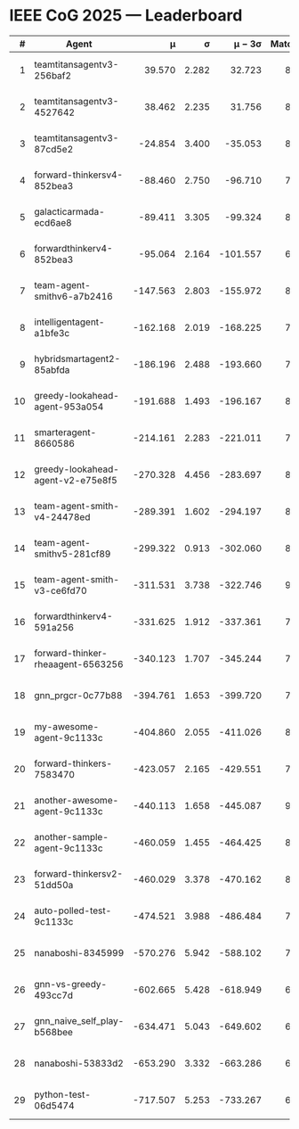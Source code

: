 # IEEE CoG 2025 — Leaderboard

| # | Agent | μ | σ | μ − 3σ | Matches | Updated |
|---:|---|---:|---:|---:|---:|---|
| 1 | teamtitansagentv3-256baf2 | 39.570 | 2.282 | 32.723 | 8620 | 2025-08-20 10:42 |
| 2 | teamtitansagentv3-4527642 | 38.462 | 2.235 | 31.756 | 8014 | 2025-08-20 10:42 |
| 3 | teamtitansagentv3-87cd5e2 | -24.854 | 3.400 | -35.053 | 8946 | 2025-08-20 10:42 |
| 4 | forward-thinkersv4-852bea3 | -88.460 | 2.750 | -96.710 | 7072 | 2025-08-20 10:42 |
| 5 | galacticarmada-ecd6ae8 | -89.411 | 3.305 | -99.324 | 8380 | 2025-08-20 10:42 |
| 6 | forwardthinkerv4-852bea3 | -95.064 | 2.164 | -101.557 | 6798 | 2025-08-20 10:42 |
| 7 | team-agent-smithv6-a7b2416 | -147.563 | 2.803 | -155.972 | 8200 | 2025-08-20 10:42 |
| 8 | intelligentagent-a1bfe3c | -162.168 | 2.019 | -168.225 | 7025 | 2025-08-20 10:42 |
| 9 | hybridsmartagent2-85abfda | -186.196 | 2.488 | -193.660 | 7630 | 2025-08-20 10:42 |
| 10 | greedy-lookahead-agent-953a054 | -191.688 | 1.493 | -196.167 | 8144 | 2025-08-20 10:42 |
| 11 | smarteragent-8660586 | -214.161 | 2.283 | -221.011 | 7119 | 2025-08-20 10:42 |
| 12 | greedy-lookahead-agent-v2-e75e8f5 | -270.328 | 4.456 | -283.697 | 8084 | 2025-08-20 10:42 |
| 13 | team-agent-smith-v4-24478ed | -289.391 | 1.602 | -294.197 | 8942 | 2025-08-20 10:42 |
| 14 | team-agent-smithv5-281cf89 | -299.322 | 0.913 | -302.060 | 8520 | 2025-08-20 10:42 |
| 15 | team-agent-smith-v3-ce6fd70 | -311.531 | 3.738 | -322.746 | 9042 | 2025-08-20 10:42 |
| 16 | forwardthinkerv4-591a256 | -331.625 | 1.912 | -337.361 | 7308 | 2025-08-20 10:42 |
| 17 | forward-thinker-rheaagent-6563256 | -340.123 | 1.707 | -345.244 | 7760 | 2025-08-20 10:42 |
| 18 | gnn_prgcr-0c77b88 | -394.761 | 1.653 | -399.720 | 7750 | 2025-08-20 10:42 |
| 19 | my-awesome-agent-9c1133c | -404.860 | 2.055 | -411.026 | 8680 | 2025-08-20 10:42 |
| 20 | forward-thinkers-7583470 | -423.057 | 2.165 | -429.551 | 7680 | 2025-08-20 10:42 |
| 21 | another-awesome-agent-9c1133c | -440.113 | 1.658 | -445.087 | 9020 | 2025-08-20 10:42 |
| 22 | another-sample-agent-9c1133c | -460.059 | 1.455 | -464.425 | 8080 | 2025-08-20 10:42 |
| 23 | forward-thinkersv2-51dd50a | -460.029 | 3.378 | -470.162 | 8520 | 2025-08-20 10:42 |
| 24 | auto-polled-test-9c1133c | -474.521 | 3.988 | -486.484 | 7960 | 2025-08-20 10:42 |
| 25 | nanaboshi-8345999 | -570.276 | 5.942 | -588.102 | 7080 | 2025-08-20 10:42 |
| 26 | gnn-vs-greedy-493cc7d | -602.665 | 5.428 | -618.949 | 6660 | 2025-08-20 10:42 |
| 27 | gnn_naive_self_play-b568bee | -634.471 | 5.043 | -649.602 | 6900 | 2025-08-20 10:42 |
| 28 | nanaboshi-53833d2 | -653.290 | 3.332 | -663.286 | 6240 | 2025-08-20 10:42 |
| 29 | python-test-06d5474 | -717.507 | 5.253 | -733.267 | 6810 | 2025-08-20 10:42 |
